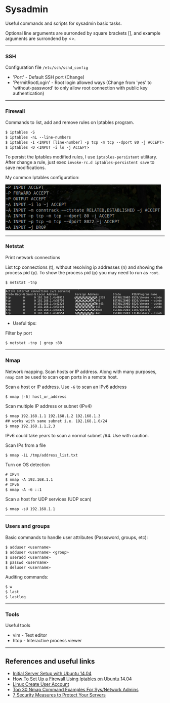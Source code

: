 # Sysadmin
Useful commands and scripts for sysadmin basic tasks.

Optional line arguments are surronded by square brackets [], and example arguments are surrondend by <>.

---

### SSH
Configuration file `/etc/ssh/sshd_config`

* 'Port' - Default SSH port (Change)
* 'PermitRootLogin' - Root login allowed ways (Change from 'yes' to 'without-password' to only allow root connection with public key authentication)

---

### Firewall
Commands to list, add and remove rules on Iptables program.

```
$ iptables -S
$ iptables -nL --line-numbers
$ iptables -I <INPUT [line-number] -p tcp -m tcp --dport 80 -j ACCEPT>
$ iptables -D <INPUT -i lo -j ACCEPT>
```

To persist the Iptables modified rules, I use `iptables-persistent` utilitary. After change a rule, just exec `invoke-rc.d iptables-persistent save` to save modifications.

My common Iptables configuration:

![Iptables](assets/iptables.png)

---

### Netstat
Print network connections

List tcp connections (t), without resolving ip addresses (n) and showing the process pid (p). To show the process pid (p) you may need to run as `root`.
```
$ netstat -tnp
```

![Netstat](assets/netstat.png)

* Useful tips:

Filter by port
```
$ netstat -tnp | grep :80
```

---

### Nmap
Network mapping. Scan hosts or IP address. Along with many purposes, `nmap` can be used to scan open ports in a remote host.

Scan a host or IP address. Use `-6` to scan an IPv6 address
```
$ nmap [-6] host_or_address
```

Scan multiple IP address or subnet (IPv4)
```
$ nmap 192.168.1.1 192.168.1.2 192.168.1.3
## works with same subnet i.e. 192.168.1.0/24
$ nmap 192.168.1.1,2,3
```
IPv6 could take years to scan a normal subnet /64. Use with caution.

Scan IPs from a file
```
$ nmap -iL /tmp/address_list.txt
```

Turn on OS detection
```
# IPv4
$ nmap -A 192.168.1.1
# IPv6
$ nmap -A -6 ::1
```

Scan a host for UDP services (UDP scan)
```
$ nmap -sU 192.168.1.1
```

---

### Users and groups
Basic commands to handle user attributes (Passsword, groups, etc):

```
$ adduser <username>
$ adduser <username> <group>
$ useradd <username>
$ passwd <username>
$ deluser <username>
```

Auditing commands:
```
$ w
$ last
$ lastlog
```

---

### Tools
Useful tools

* vim - Text editor
* htop - Interactive process viewer

---

## References and useful links
* [Initial Server Setup with Ubuntu 14.04](https://www.digitalocean.com/community/tutorials/initial-server-setup-with-ubuntu-14-04)
* [How To Set Up a Firewall Using Iptables on Ubuntu 14.04](https://www.digitalocean.com/community/tutorials/how-to-set-up-a-firewall-using-iptables-on-ubuntu-14-04)
* [Linux Create User Account](http://www.cyberciti.biz/faq/howto-add-new-linux-user-account/)
* [Top 30 Nmap Command Examples For Sys/Network Admins](http://www.cyberciti.biz/networking/nmap-command-examples-tutorials/)
* [7 Security Measures to Protect Your Servers](https://www.digitalocean.com/community/tutorials/7-security-measures-to-protect-your-servers)
